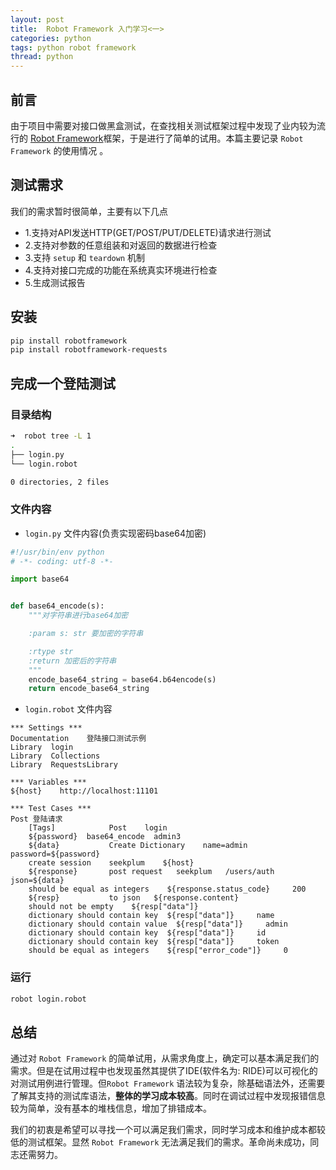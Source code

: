 ```yaml
---
layout: post
title:  Robot Framework 入门学习<一>
categories: python
tags: python robot framework
thread: python
---
```


## 前言

由于项目中需要对接口做黑盒测试，在查找相关测试框架过程中发现了业内较为流行的 [Robot Framework](http://robotframework.org)框架，于是进行了简单的试用。本篇主要记录 `Robot Framework` 的使用情况 。

## 测试需求

我们的需求暂时很简单，主要有以下几点

* 1.支持对API发送HTTP(GET/POST/PUT/DELETE)请求进行测试
* 2.支持对参数的任意组装和对返回的数据进行检查
* 3.支持 `setup` 和 `teardown` 机制
* 4.支持对接口完成的功能在系统真实环境进行检查
* 5.生成测试报告

## 安装

```bash
pip install robotframework
pip install robotframework-requests
```

## 完成一个登陆测试

### 目录结构

```bash
➜  robot tree -L 1
.
├── login.py
└── login.robot

0 directories, 2 files
```

### 文件内容

* `login.py` 文件内容(负责实现密码base64加密)

```python
#!/usr/bin/env python
# -*- coding: utf-8 -*-

import base64


def base64_encode(s):
    """对字符串进行base64加密

    :param s: str 要加密的字符串

    :rtype str
    :return 加密后的字符串
    """
    encode_base64_string = base64.b64encode(s)
    return encode_base64_string

```

* `login.robot` 文件内容

```robot
*** Settings ***
Documentation    登陆接口测试示例
Library  login
Library  Collections
Library  RequestsLibrary

*** Variables ***
${host}    http://localhost:11101

*** Test Cases ***
Post 登陆请求
    [Tags]            Post    login
    ${password}  base64_encode  admin3
    ${data}           Create Dictionary    name=admin    password=${password}
    create session    seekplum    ${host}
    ${response}       post request   seekplum   /users/auth      json=${data}
    should be equal as integers    ${response.status_code}     200
    ${resp}           to json   ${response.content}
    should not be empty    ${resp["data"]}
    dictionary should contain key  ${resp["data"]}     name
    dictionary should contain value  ${resp["data"]}     admin
    dictionary should contain key  ${resp["data"]}     id
    dictionary should contain key  ${resp["data"]}     token
    should be equal as integers    ${resp["error_code"]}     0

```

### 运行

```bash
robot login.robot
```

## 总结

通过对 `Robot Framework` 的简单试用，从需求角度上，确定可以基本满足我们的需求。但是在试用过程中也发现虽然其提供了IDE(软件名为: RIDE)可以可视化的对测试用例进行管理。但`Robot Framework` 语法较为复杂，除基础语法外，还需要了解其支持的测试库语法，**整体的学习成本较高**。同时在调试过程中发现报错信息较为简单，没有基本的堆栈信息，增加了排错成本。

我们的初衷是希望可以寻找一个可以满足我们需求，同时学习成本和维护成本都较低的测试框架。显然 `Robot Framework` 无法满足我们的需求。革命尚未成功，同志还需努力。
